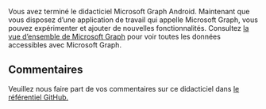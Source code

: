 <!-- markdownlint-disable MD002 MD041 -->

Vous avez terminé le didacticiel Microsoft Graph Android. Maintenant que vous disposez d’une application de travail qui appelle Microsoft Graph, vous pouvez expérimenter et ajouter de nouvelles fonctionnalités. Consultez [la vue d’ensemble de Microsoft Graph](/graph/overview) pour voir toutes les données accessibles avec Microsoft Graph.

## <a name="feedback"></a>Commentaires

Veuillez nous faire part de vos commentaires sur ce didacticiel dans [le référentiel GitHub.](https://github.com/microsoftgraph/msgraph-training-android)
